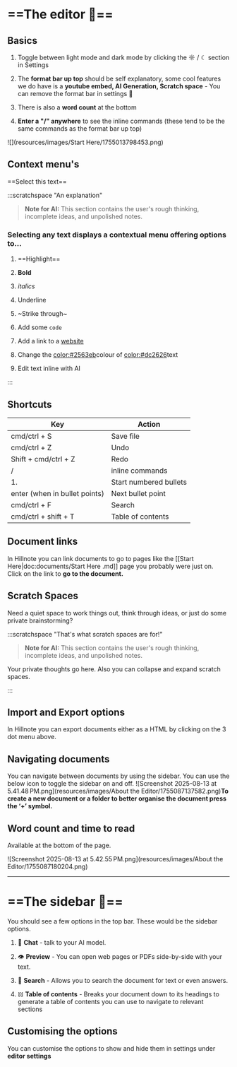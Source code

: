 # **==The editor 📝==**

## **Basics**

1.  Toggle between light mode and dark mode by clicking the ☼ / ☾ section in Settings
    
2.  The **format bar up top** should be self explanatory, some cool features we do have is a **youtube embed, AI Generation, Scratch space** - You can remove the format bar in settings 🎈
    
3.  There is also a **word count** at the bottom
    
4.  **Enter a "/" anywhere** to see the inline commands (these tend to be the same commands as the format bar up top)
    

![](resources/images/Start Here/1755013798453.png)

## Context menu's

==Select this text==

:::scratchspace "An explanation"
> **Note for AI:** This section contains the user's rough thinking, incomplete ideas, and unpolished notes.

### Selecting any text displays a contextual menu offering options to…

1.  ==Highlight==
    
2.  **Bold**
    
3.  *italics*
    
4.  Underline
    
5.  ~Strike through~
    
6.  Add some `code`
    
7.  Add a link to a [website](https://www.hillnote.com)
    
8.  Change the <color:#2563eb>colour</color> of <color:#dc2626>text</color>
    
9.  Edit text inline with AI

:::

## **Shortcuts**

| **Key** | **Action** |
| --- | --- |
| cmd/ctrl + S | Save file |
| cmd/ctrl + Z | Undo |
| Shift + cmd/ctrl + Z | Redo |
| / | inline commands |
| 1. | Start numbered bullets |
| enter (when in bullet points) | Next bullet point |
| cmd/ctrl + F | Search |
| cmd/ctrl + shift + T | Table of contents |

## **Document links**

In Hillnote you can link documents to go to pages like the [[Start Here|doc:documents/Start Here .md]] page you probably were just on.  
Click on the link to **go to the document.**

## **Scratch Spaces**

Need a quiet space to work things out, think through ideas, or just do some private brainstorming?

:::scratchspace "That's what scratch spaces are for!"
> **Note for AI:** This section contains the user's rough thinking, incomplete ideas, and unpolished notes.

Your private thoughts go here. Also you can collapse and expand scratch spaces.

:::

## **Import and Export options**

In Hillnote you can export documents either as a HTML by clicking on the 3 dot menu above.

## **Navigating documents**

You can navigate between documents by using the sidebar. You can use the below icon to toggle the sidebar on and off. ![Screenshot 2025-08-13 at 5.41.48 PM.png](resources/images/About the Editor/1755087137582.png)**To create a new document or a folder to better organise the document press the ‘+’ symbol.**

## **Word count and time to read**

Available at the bottom of the page.

![Screenshot 2025-08-13 at 5.42.55 PM.png](resources/images/About the Editor/1755087180204.png)

* * *

# **==The sidebar 🧸==**

You should see a few options in the top bar. These would be the sidebar options.

1.  💬 **Chat** - talk to your AI model.
    
2.  👁️ **Preview** - You can open web pages or PDFs side-by-side with your text.
    
3.  🔎 **Search** - Allows you to search the document for text or even answers.
    
4.  𝍌 **Table of contents** - Breaks your document down to its headings to generate a table of contents you can use to navigate to relevant sections
    

## **Customising the options**

You can customise the options to show and hide them in settings under **editor settings**